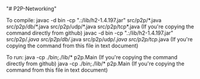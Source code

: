 "# P2P-Networking" 

To compile:
	javac -d bin -cp ".:/lib/h2-1.4.197.jar" src/p2p/\*.java src/p2p/db/\*.java	src/p2p/udp/\*.java src/p2p/tcp\*.java (If you're copying the command directly from github)
	javac -d bin -cp ".:/lib/h2-1.4.197.jar" src/p2p/*.java src/p2p/db/*.java src/p2p/udp/*.java src/p2p/tcp*.java	(If you're copying the command from this file in text document)
	
To run:
	java -cp ./bin;./lib/\* p2p.Main (If you're copying the command directly from github)
	java -cp ./bin;./lib/* p2p.Main	(If you're copying the command from this file in text document)